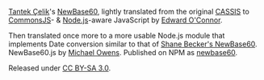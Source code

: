 [Tantek Çelik][Tantek]'s [NewBase60][], lightly translated from the original [CASSIS][] to [CommonsJS][]- & [Node.js][]-aware JavaScript by [Edward O'Connor][].

Then translated once more to a more usable Node.js module that implements Date conversion similar to that of [Shane Becker's NewBase60][veganstraightedge]. NewBase60.js by [Michael Owens][mko]. Published on NPM as [newbase60][npm].

Released under [CC BY-SA 3.0][].

[Tantek]: http://tantek.com/
[NewBase60]: http://tantek.pbworks.com/NewBase60
[CASSIS]: http://tantek.pbworks.com/CassisProject
[CommonsJS]: http://www.commonjs.org/
[Node.js]: http://nodejs.org/
[Edward O'Connor]: http://edward.oconnor.cx/
[CC BY-SA 3.0]: http://creativecommons.org/licenses/by-sa/3.0/
[veganstraightedge]: https://github.com/veganstraightedge/new_base_60
[mko]: https://mowens.com
[npm]: https://npmjs.org/package/newbase60
